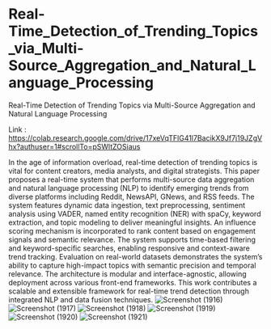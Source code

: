 # Real-Time_Detection_of_Trending_Topics_via_Multi-Source_Aggregation_and_Natural_Language_Processing
Real-Time Detection of Trending Topics via Multi-Source  Aggregation and Natural Language Processing

Link : https://colab.research.google.com/drive/17xeVqTFlG41l7BacikX9Jf7j19JZgVhx?authuser=1#scrollTo=pSWltZOSiaus

In the age of information overload, real-time detection of trending topics is vital for content creators, media analysts, and digital strategists. This paper proposes a real-time system that performs multi-source data aggregation and natural language processing (NLP) to identify emerging trends from diverse platforms including Reddit, NewsAPI, GNews, and RSS feeds. The system features dynamic data ingestion, text preprocessing, sentiment analysis using VADER, named entity recognition (NER) with spaCy, keyword extraction, and topic modeling to deliver meaningful insights. An influence scoring mechanism is incorporated to rank content based on engagement signals and semantic relevance. The system supports time-based filtering and keyword-specific searches, enabling responsive and context-aware trend tracking. Evaluation on real-world datasets demonstrates the system’s ability to capture high-impact topics with semantic precision and temporal relevance. The architecture is modular and interface-agnostic, allowing deployment across various front-end frameworks. This work contributes a scalable and extensible framework for real-time trend detection through integrated NLP and data fusion techniques. 
![Screenshot (1916)](https://github.com/user-attachments/assets/c7bd0d2e-6885-4850-b222-394586be98b1)
![Screenshot (1917)](https://github.com/user-attachments/assets/c6b6935b-f2ad-43e8-875b-85faca8b07be)
![Screenshot (1918)](https://github.com/user-attachments/assets/4f3731b7-5546-47ef-ba30-0705fc29c85c)
![Screenshot (1919)](https://github.com/user-attachments/assets/59b8d335-3ba0-498b-932a-6c3959f54b82)
![Screenshot (1920)](https://github.com/user-attachments/assets/c61987c3-62ef-48e3-971b-f5fbd8154977)
![Screenshot (1921)](https://github.com/user-attachments/assets/8f05b228-2092-4b90-8b51-4d62c589ea98)
